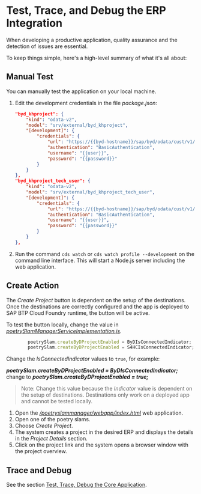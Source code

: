 # Test, Trace, and Debug the ERP Integration

When developing a productive application, quality assurance and the detection of issues are essential.

To keep things simple, here's a high-level summary of what it's all about: 

## Manual Test

You can manually test the application on your local machine. 

1. Edit the development credentials in the file *package.json*:

    ```json
    "byd_khproject": {
        "kind": "odata-v2",
        "model": "srv/external/byd_khproject",
        "[development]": {
            "credentials": {
                "url": "https://{{byd-hostname}}/sap/byd/odata/cust/v1/khproject/",
                "authentication": "BasicAuthentication",
                "username": "{{user}}",
                "password": "{{password}}"
            }
        }
    },
    "byd_khproject_tech_user": {
        "kind": "odata-v2",
        "model": "srv/external/byd_khproject_tech_user",
        "[development]": {
            "credentials": {
                "url": "https://{{byd-hostname}}/sap/byd/odata/cust/v1/khproject/",
                "authentication": "BasicAuthentication",
                "username": "{{user}}",
                "password": "{{password}}"
            }
        }
    },
    ```

2. Run the command `cds watch` or `cds watch profile --development` on the command line interface. This will start a Node.js server including the web application.

## Create Action
The *Create Project* button is dependent on the setup of the destinations. Once the destinations are correctly
configured and the app is deployed to SAP BTP Cloud Foundry runtime, the button will be active. 

To test the button locally, change the value in [*poetrySlamManagerServiceImplementation.js*](../../../tree/main-multi-tenant/srv/poetrySlamManagerServiceImplementation.js).

```javascript
        poetrySlam.createByDProjectEnabled = ByDIsConnectedIndicator;
        poetrySlam.createByDProjectEnabled = S4HCIsConnectedIndicator;
```

Change the *IsConnectedIndicator* values to `true`, for example:

**_poetrySlam.createByDProjectEnabled = ByDIsConnectedIndicator;_** change to  **_poetrySlam.createByDProjectEnabled = true;_**

> Note: Change this value because the *Indicator* value is dependent on the setup of destinations. Destinations only work on a deployed app and cannot be tested locally.

1. Open the [*/poetryslammanager/webapp/index.html*](../../../tree/main-multi-tenant/app/poetryslammanager/webapp/index.html) web application. 
2. Open one of the poetry slams. 
3. Choose *Create Project*. 
4. The system creates a project in the desired ERP and displays the details in the *Project Details* section. 
5. Click on the project link and the system opens a browser window with the project overview.

## Trace and Debug

See the section [Test, Trace, Debug the Core Application](./16-Test-Trace-Debug.md).
